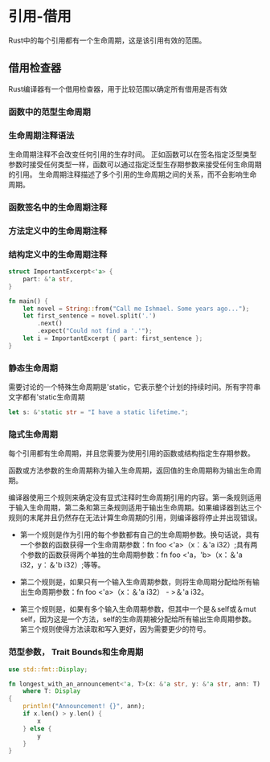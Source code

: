 # 引用-借用

Rust中的每个引用都有一个生命周期，这是该引用有效的范围。

## 借用检查器

Rust编译器有一个借用检查器，用于比较范围以确定所有借用是否有效

### 函数中的范型生命周期

### 生命周期注释语法

生命周期注释不会改变任何引用的生存时间。 正如函数可以在签名指定泛型类型参数时接受任何类型一样，函数可以通过指定泛型生存期参数来接受任何生命周期的引用。 生命周期注释描述了多个引用的生命周期之间的关系，而不会影响生命周期。

### 函数签名中的生命周期注释

### 方法定义中的生命周期注释

### 结构定义中的生命周期注释

```rust
struct ImportantExcerpt<'a> {
    part: &'a str,
}

fn main() {
    let novel = String::from("Call me Ishmael. Some years ago...");
    let first_sentence = novel.split('.')
        .next()
        .expect("Could not find a '.'");
    let i = ImportantExcerpt { part: first_sentence };
}
```

### 静态生命周期

需要讨论的一个特殊生命周期是'static，它表示整个计划的持续时间。所有字符串文字都有'static生命周期

```rust
let s: &'static str = "I have a static lifetime.";
```

### 隐式生命周期

每个引用都有生命周期，并且您需要为使用引用的函数或结构指定生存期参数。

函数或方法参数的生命周期称为输入生命周期，返回值的生命周期称为输出生命周期。

编译器使用三个规则来确定没有显式注释时生命周期引用的内容。第一条规则适用于输入生命周期，第二条和第三条规则适用于输出生命周期。如果编译器到达三个规则的末尾并且仍然存在无法计算生命周期的引用，则编译器将停止并出现错误。

* 第一个规则是作为引用的每个参数都有自己的生命周期参数。换句话说，具有一个参数的函数获得一个生命周期参数：fn foo <'a>（x：＆'a i32）;具有两个参数的函数获得两个单独的生命周期参数：fn foo <'a，'b>（x：＆'a i32，y：＆'b i32）;等等。

* 第二个规则是，如果只有一个输入生命周期参数，则将生命周期分配给所有输出生命周期参数：fn foo <'a>（x：＆'a i32） - >＆'a i32。

* 第三个规则是，如果有多个输入生命周期参数，但其中一个是＆self或＆mut self，因为这是一个方法，self的生命周期被分配给所有输出生命周期参数。第三个规则使得方法读取和写入更好，因为需要更少的符号。

### 范型参数， Trait Bounds和生命周期

```rust
use std::fmt::Display;

fn longest_with_an_announcement<'a, T>(x: &'a str, y: &'a str, ann: T) -> &'a str
    where T: Display
{
    println!("Announcement! {}", ann);
    if x.len() > y.len() {
        x
    } else {
        y
    }
}
```
